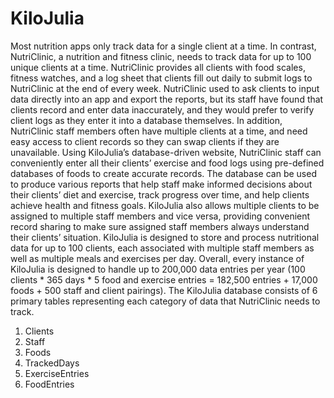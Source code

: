 # KiloJulia

Most nutrition apps only track data for a single client at a time. In contrast, NutriClinic, a nutrition and fitness clinic, needs to track data for up to 100 unique clients at a time. NutriClinic provides all clients with food scales, fitness watches, and a log sheet that clients fill out daily to submit logs to NutriClinic at the end of every week. NutriClinic used to ask clients to input data directly into an app and export the reports, but its staff have found that clients record and enter data inaccurately, and they would prefer to verify client logs as they enter it into a database themselves. In addition, NutriClinic staff members often have multiple clients at a time, and need easy access to client records so they can swap clients if they are unavailable. Using KiloJulia’s database-driven website, NutriClinic staff can conveniently enter all their clients’ exercise and food logs using pre-defined databases of foods to create accurate records. The database can be used to produce various reports that help staff make informed decisions about their clients’ diet and exercise, track progress over time, and help clients achieve health and fitness goals. KiloJulia also allows multiple clients to be assigned to multiple staff members and vice versa, providing convenient record sharing to make sure assigned staff members always understand their clients’ situation. KiloJulia is designed to store and process nutritional data for up to 100 clients, each associated with multiple staff members as well as multiple meals and exercises per day. Overall, every instance of KiloJulia is designed to handle up to 200,000 data entries per year (100 clients * 365 days * 5 food and exercise entries = 182,500 entries + 17,000 foods + 500 staff and client pairings). The KiloJulia database consists of 6 primary tables representing each category of data that NutriClinic needs to track.   
 
1.	Clients
2.	Staff
3.	Foods 
4.	TrackedDays
5.	ExerciseEntries
6.	FoodEntries
